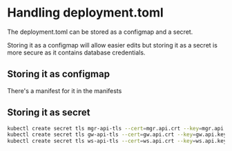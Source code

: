 # Handling deployment.toml #

The deployment.toml can be stored as a configmap and a secret.

Storing it as a configmap will allow easier edits but storing it as a secret is more secure as it contains database credentials.

## Storing it as configmap ##
There's a manifest for it in the manifests

## Storing it as secret ##

```bash
kubectl create secret tls mgr-api-tls --cert=mgr.api.crt --key=mgr.api.key
kubectl create secret tls gw-api-tls --cert=gw.api.crt --key=gw.api.key
kubectl create secret tls ws-api-tls --cert=ws.api.crt --key=ws.api.key
```